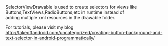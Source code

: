 SelectorViewDrawable is used to create selectors for views like Buttons,TextViews,RadioButtons,etc in runtime instead of  
adding multiple xml resources in the drawable folder.

For tutorials, please visit my blog http://takeoffandroid.com/uncategorized/creating-button-background-and-text-selector-in-android-programmatically/
